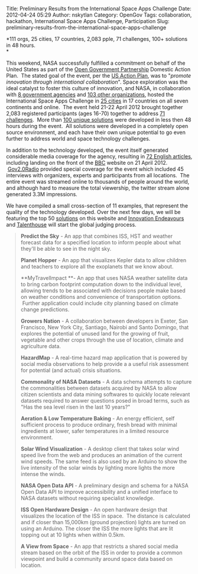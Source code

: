 Title: Preliminary Results from the International Space Apps Challenge
Date: 2012-04-24 05:29
Author: nskytlan
Category: OpenGov
Tags: collaboration, hackathon, International Space Apps Challenge, Participation
Slug: preliminary-results-from-the-international-space-apps-challenge

*111 orgs, 25 cities, 17 countries, 2,083 pple, 71 challenges, 100+
solutions in 48 hours.  
*

This weekend, NASA successfully fulfilled a commitment on behalf of the
United States as part of the [Open Government Partnership][] Domestic
Action Plan.  The stated goal of the event, per the [US Action Plan][],
was to "*promote innovation through international collaboration*". Space
exploration was the ideal catalyst to foster this culture of innovation,
and NASA, in collaboration with [8 government agencies][] and [103 other
organizations][8 government agencies], hosted the International Space
Apps Challenge in [25 cities][] in 17 countries on all seven continents
and online.  The event held 21-22 April 2012 brought together 2,083
registered participants (ages 16-70) together to address [71
challenges][].  More than [100 unique solutions][] were developed in
less then 48 hours during the event.  All solutions were developed in a
completely open source environment, and each have their own unique
potential to go even further to address world and space technology
challenges.

In addition to the technology developed, the event itself generated
considerable media coverage for the agency, resulting in [72 English
articles][], including landing on the front of the [BBC][] website on 21
April 2012.  [Gov2.0Radio][] provided special coverage for the event
which included 45 interviews with organizers, experts and participants
from all locations.  The entire event was streamed online to thousands
of people around the world, and although hard to measure the total
viewership, the twitter stream alone generated 3.3M impressions.

We have compiled a small cross-section of 11 examples, that represent
the quality of the technology developed. Over the next few days, we will
be featuring the top 50 [solutions][100 unique solutions] on this
website and [Innovation Endeavours][] and [Talenthouse][] will start the
global judging process.

> **Predict the Sky** - An app that combines ISS, HST and weather
> forecast data for a specified location to inform people about what
> they'll be able to see in the night sky.
>
> **Planet Hopper** - An app that visualizes Kepler data to allow
> children and teachers to explore all the exoplanets that we know
> about.
>
> **MyTravelImpact **- An app that uses NASA weather satellite data to
> bring carbon footprint computation down to the individual level,
> allowing trends to be associated with decisions people make based on
> weather conditions and convenience of transportation options.  Further
> application could include city planning based on climate change
> predictions.
>
> **Growers Nation** - A collaboration between developers in Exeter, San
> Francisco, New York City, Santiago, Nairobi and Santo Domingo, that
> explores the potential of unused land for the growing of fruit,
> vegetable and other crops through the use of location, climate and
> agriculture data.
>
> **HazardMap** - A real-time hazard map application that is powered by
> social media observations to help provide a a useful risk assessment
> for potential (and actual) crisis situations.
>
> **Commonality of NASA Datasets** - A data schema attempts to capture
> the commonalities between datasets acquired by NASA to allow citizen
> scientists and data mining softwares to quickly locate relevant
> datasets required to answer questions posed in broad terms, such as
> "Has the sea level risen in the last 10 years?"
>
> **Aeration & Low Temperature Baking** - An energy efficient, self
> sufficient process to produce ordinary, fresh bread with minimal
> ingredients at lower, safer temperatures in a limited resource
> environment.
>
> **Solar Wind Visualization** - A desktop client that takes solar wind
> speed live from the web and produces an animation of the current wind
> speeds. The same feed is also used by an Arduino to show the live
> intensity of the solar winds by lighting more lights the more intense
> the winds.
>
> **NASA Open Data API** - A preliminary design and schema for a NASA
> Open Data API to improve accessibility and a unified interface to NASA
> datasets without requiring specialist knowledge.
>
> **ISS Open Hardware Design** - An open hardware design that visualizes
> the location of the ISS in space.  The distance is calculated and if
> closer than 15,000km (ground projection) lights are turned on using an
> Arduino. The closer the ISS the more lights that are lit topping out
> at 10 lights when within 0.5km.
>
> **A View from Space** - An app that restricts a shared social media
> stream based on the orbit of the ISS in order to provide a common
> viewpoint and build a community around space data based on location.

  [Open Government Partnership]: http://www.opengovpartnership.org/
  [US Action Plan]: http://www.opengovpartnership.org/sites/www.opengovpartnership.org/files/country_action_plans/US_National_Action_Plan_Final_2.pdf
  [8 government agencies]: http://spaceappschallenge.org/partners/
  [25 cities]: http://spaceappschallenge.org/locations/
  [71 challenges]: http://spaceappschallenge.org/challenges/
  [100 unique solutions]: http://spaceappschallenge.org/solutions/
  [72 English articles]: http://spaceappschallenge.org/press/
  [BBC]: http://www.bbc.co.uk/news/technology-17791091
  [Gov2.0Radio]: http://gov20radio.com/spaceapps/
  [Innovation Endeavours]: http://innovationendeavors.com/
  [Talenthouse]: http://www.talenthouse.com/creative
